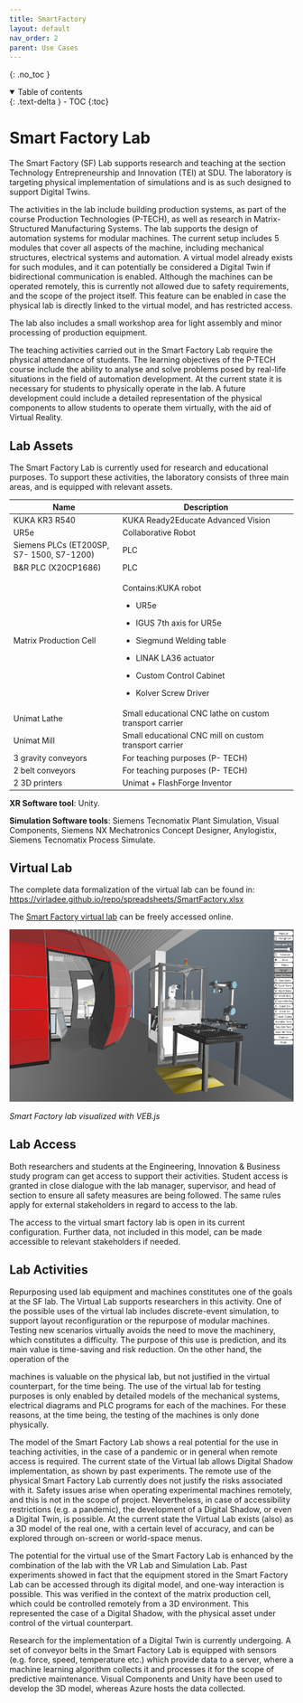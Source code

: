 ```yaml
---
title: SmartFactory
layout: default
nav_order: 2
parent: Use Cases
---
```


{: .no_toc }
<details open markdown="block">
  <summary>
    Table of contents
  </summary>
  {: .text-delta }
- TOC
{:toc}
</details>

# Smart Factory Lab

The Smart Factory (SF) Lab supports
research and teaching at the section Technology Entrepreneurship and
Innovation (TEI) at SDU. The laboratory is targeting physical
implementation of simulations and is as such designed to support
Digital Twins.

The activities in the lab include building production systems, as part
of the course Production Technologies (P-TECH), as well as research in
Matrix-Structured Manufacturing Systems. The lab supports the design
of automation systems for modular machines. The current setup includes
5 modules that cover all aspects of the machine, including mechanical
structures, electrical systems and automation. A virtual model already
exists for such modules, and it can potentially be considered a
Digital Twin if bidirectional communication is enabled. Although the
machines can be operated remotely, this is currently not allowed due
to safety requirements, and the scope of the project itself. This
feature can be enabled in case the physical lab is directly linked to
the virtual model, and has restricted access.

The lab also includes a small workshop area for light assembly and
minor processing of production equipment.

The teaching activities carried out in the Smart Factory Lab require
the physical attendance of students. The learning objectives of the
P-TECH course include the ability to analyse and solve problems posed
by real-life situations in the field of automation development. At the
current state it is necessary for students to physically operate in
the lab. A future development could include a detailed representation
of the physical components to allow students to operate them
virtually, with the aid of Virtual Reality.

## Lab Assets

The Smart Factory Lab is currently used for research and educational
purposes. To support these activities, the laboratory consists of
three main areas, and is equipped with relevant assets. 

<table>
<colgroup>
<col style="width: 38%" />
<col style="width: 61%" />
</colgroup>
<thead>
<tr class="header">
<th><strong>Name</strong></th>
<th><strong>Description</strong></th>
</tr>
</thead>
<tbody>
<tr class="odd">
<td>KUKA KR3 R540</td>
<td>KUKA Ready2Educate Advanced Vision</td>
</tr>
<tr class="even">
<td>UR5e</td>
<td>Collaborative Robot</td>
</tr>
<tr class="odd">
<td>Siemens PLCs (ET200SP, S7- 1500, S7-1200)</td>
<td>PLC</td>
</tr>
<tr class="even">
<td>B&amp;R PLC (X20CP1686)</td>
<td>PLC</td>
</tr>
<tr class="odd">
<td>Matrix Production Cell</td>
<td><p>Contains:KUKA robot</p>
<ul>
<li><p>UR5e</p></li>
<li><p>IGUS 7th axis for UR5e</p></li>
<li><p>Siegmund Welding table</p></li>
<li><p>LINAK LA36 actuator</p></li>
<li><p>Custom Control Cabinet</p></li>
<li><p>Kolver Screw Driver</p></li>
</ul></td>
</tr>
<tr class="even">
<td>Unimat Lathe</td>
<td>Small educational CNC lathe on custom transport carrier</td>
</tr>
<tr class="odd">
<td>Unimat Mill</td>
<td>Small educational CNC mill on custom transport carrier</td>
</tr>
<tr class="even">
<td>3 gravity conveyors</td>
<td>For teaching purposes (P- TECH)</td>
</tr>
<tr class="odd">
<td>2 belt conveyors</td>
<td>For teaching purposes (P- TECH)</td>
</tr>
<tr class="even">
<td>2 3D printers</td>
<td>Unimat + FlashForge Inventor</td>
</tr>
</tbody>
</table>

**XR Software tool**: Unity.

**Simulation Software tools**: Siemens Tecnomatix Plant Simulation, Visual
Components, Siemens NX Mechatronics Concept Designer, Anylogistix,
Siemens Tecnomatix Process Simulate.


## Virtual Lab

The complete data formalization of the virtual lab can be found in:
<https://virladee.github.io/repo/spreadsheets/SmartFactory.xlsx>

The [Smart Factory virtual lab](http://virladee.github.io/repo/scenes/SmartFactory/SmartFactory.html) can be freely accessed online.

<img src="images/VL_SmartFactory/image2.png"
style="width:6.69306in;height:3.17431in" />

*Smart Factory lab visualized with VEB.js*

## Lab Access

Both researchers and students at the Engineering, Innovation &
Business study program can get access to support their activities.
Student access is granted in close dialogue with the lab manager,
supervisor, and head of section to ensure all safety measures are
being followed. The same rules apply for external stakeholders in
regard to access to the lab.

The access to the virtual smart factory lab is open in its current
configuration. Further data, not included in this model, can be made
accessible to relevant stakeholders if needed.

## Lab Activities

Repurposing used lab equipment and machines constitutes one of the
goals at the SF lab. The Virtual Lab supports researchers in this
activity. One of the possible uses of the virtual lab includes
discrete-event simulation, to support layout reconfiguration or the
repurpose of modular machines. Testing new scenarios virtually avoids
the need to move the machinery, which constitutes a difficulty. The
purpose of this use is prediction, and its main value is time-saving
and risk reduction. On the other hand, the operation of the

machines is valuable on the physical lab, but not justified in the
virtual counterpart, for the time being. The use of the virtual lab
for testing purposes is only enabled by detailed models of the
mechanical systems, electrical diagrams and PLC programs for each of
the machines. For these reasons, at the time being, the testing of the
machines is only done physically.

The model of the Smart Factory Lab shows a real potential for the use
in teaching activities, in the case of a pandemic or in general when
remote access is required. The current state of the Virtual lab allows
Digital Shadow implementation, as shown by past experiments. The
remote use of the physical Smart Factory Lab currently does not
justify the risks associated with it. Safety issues arise when
operating experimental machines remotely, and this is not in the scope
of project. Nevertheless, in case of accessibility restrictions (e.g.
a pandemic), the development of a Digital Shadow, or even a Digital
Twin, is possible. At the current state the Virtual Lab exists (also)
as a 3D model of the real one, with a certain level of accuracy, and
can be explored through on-screen or world-space menus.

The potential for the virtual use of the Smart Factory Lab is enhanced
by the combination of the lab with the VR Lab and Simulation Lab. Past
experiments showed in fact that the equipment stored in the Smart
Factory Lab can be accessed through its digital model, and one-way
interaction is possible. This was verified in the context of the
matrix production cell, which could be controlled remotely from a 3D
environment. This represented the case of a Digital Shadow, with the
physical asset under control of the virtual counterpart.

Research for the implementation of a Digital Twin is currently
undergoing. A set of conveyor belts in the Smart Factory Lab is
equipped with sensors (e.g. force, speed, temperature etc.) which
provide data to a server, where a machine learning algorithm collects
it and processes it for the scope of predictive maintenance. Visual
Components and Unity have been used to develop the 3D model, whereas
Azure hosts the data collected.
